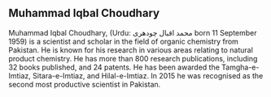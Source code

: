## Muhammad Iqbal Choudhary

Muhammad Iqbal Choudhary, (Urdu: محمد اقبال چودھری‎ born 11 September 1959) is a scientist and scholar in the field of organic chemistry from Pakistan. He is known for his research in various areas relating to natural product chemistry. He has more than 800 research publications, including 32 books published, and 24 patents. He has been awarded the Tamgha-e-Imtiaz, Sitara-e-Imtiaz, and Hilal-e-Imtiaz. In 2015 he was recognised as the second most productive scientist in Pakistan.